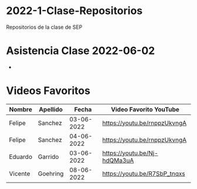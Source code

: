 # 2022-1-Clase-Repositorios
Repositorios de la clase de SEP

# Asistencia Clase 2022-06-02

- 


# Videos Favoritos

| Nombre | Apellido | Fecha      | Video Favorito YouTube       |
| ------ | -------- | ---------- | ---------------------------- |
| Felipe | Sanchez  | 03-06-2022 | https://youtu.be/rnppzUkvngA |
| Felipe | Sanchez  | 04-06-2022 | https://youtu.be/rnppzUkvngA |
| Eduardo | Garrido | 03-06-2022 | https://youtu.be/Nj-hdQMa3uA |
| Vicente | Goehring | 08-06-2022 | https://youtu.be/R7SbP_tnqxs |
